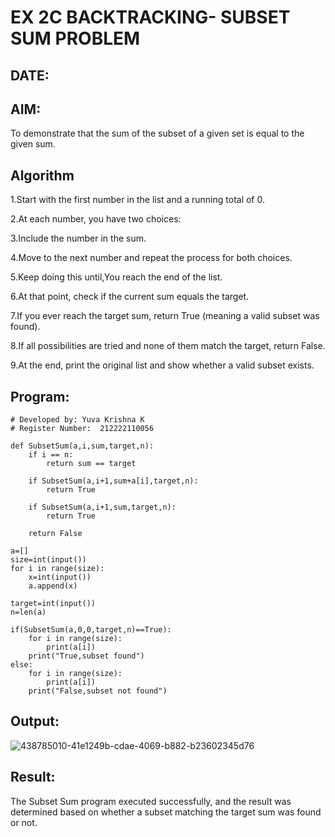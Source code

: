 # EX 2C BACKTRACKING- SUBSET SUM PROBLEM
## DATE:
## AIM:
To demonstrate that the sum of the subset of a given set is equal to the given sum.


## Algorithm
1.Start with the first number in the list and a running total of 0.

2.At each number, you have two choices:

3.Include the number in the sum.

4.Move to the next number and repeat the process for both choices.

5.Keep doing this until,You reach the end of the list.

6.At that point, check if the current sum equals the target.

7.If you ever reach the target sum, return True (meaning a valid subset was found).

8.If all possibilities are tried and none of them match the target, return False.

9.At the end, print the original list and show whether a valid subset exists.

## Program:
```
# Developed by: Yuva Krishna K 
# Register Number:  212222110056

def SubsetSum(a,i,sum,target,n):
    if i == n:
        return sum == target
    
    if SubsetSum(a,i+1,sum+a[i],target,n):   
        return True
        
    if SubsetSum(a,i+1,sum,target,n):   
        return True 
        
    return False    
    
a=[]
size=int(input())
for i in range(size):
    x=int(input())
    a.append(x)

target=int(input())
n=len(a)

if(SubsetSum(a,0,0,target,n)==True):
    for i in range(size):
        print(a[i])
    print("True,subset found")
else:
    for i in range(size):
        print(a[i])
    print("False,subset not found")

```
## Output:

![438785010-41e1249b-cdae-4069-b882-b23602345d76](https://github.com/user-attachments/assets/b78047f2-3979-40a7-833a-2e077214871e)

## Result:
The Subset Sum program executed successfully, and the result was determined based on whether a subset matching the target sum was found or not.
